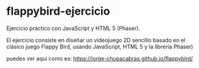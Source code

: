 # flappybird-ejercicio
Ejercicio práctico con  JavaScript y HTML 5 (Phaser).

El ejercicio consiste en diseñar un videojuego 2D sencillo basado en el clásico juego Flappy Bird,
usando JavaScript, HTML 5 y la librería Phaser)


puedes ver aqui como es:
https://jorge-chupacabras.github.io/flappybird/
